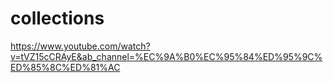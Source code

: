 # collections

https://www.youtube.com/watch?v=tVZ15cCRAyE&ab_channel=%EC%9A%B0%EC%95%84%ED%95%9C%ED%85%8C%ED%81%AC

